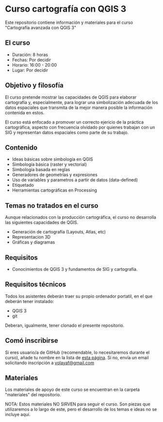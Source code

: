 # Curso cartografía con QGIS 3

Este repositorio contiene información y materiales para el curso "Cartografía avanzada con QGIS 3"

## El curso

- Duración: 8 horas
- Fechas: Por decidir
- Horario: 16:00 - 20:00
- Lugar: Por decidir

## Objetivo y filosofía

El curso pretende mostrar las capacidades de QGIS para elaborar cartografía y, especialmente, para lograr una simbolización adecuada de los datos espaciales que transmita de la mejor manera posible la información contenida en estos.

El curso está enfocado a promover un correcto ejericio de la práctica cartográfica, aspecto con frecuencia olvidado por quienes trabajan con un SIG y representan datos espaciales como parte de su trabajo.

## Contenido

- Ideas básicas sobre simbología en QGIS
- Simbología básica (raster y vectorial)
- Simbología basada en reglas
- Generadores de geometrías y expresiones
- Uso de variables y parametros a partir de datos (data-defined)
- Etiquetado
- Herramientas cartográficas en Processing

## Temas no tratados en el curso

Aunque relacionados con la producción cartográfica, el curso no desarrolla las siguientes capacidades de QGIS.

- Generación de cartografía (Layouts, Atlas, etc)
- Representacion 3D
- Gráficas y diagramas


## Requisitos

- Conocimientos de QGIS 3 y fundamentos de SIG y cartografía. 


## Requisitos técnicos

Todos los asistentes deberán traer su propio ordenador portatil, en el que deberán tener instalado:

- QGIS 3
- git

Deberan, igualmente, tener clonado el presente repositorio.

## Comó inscribirse

Si eres usuario/a de GitHub (recomendable, lo necesitaremos durante el curso), añade tu nombre en la lista de [esta página](https://github.com/volaya/curso-qgis-cartografia/wiki/Participantes). Si no, envía un email solicitando inscripción a volayaf@gmail.com

## Materiales

Los materiales de apoyo de este curso se encuentran en la carpeta "materiales" del repositorio. 

NOTA: Estos materiales NO SIRVEN para seguir el curso. Son piezas que utilizaremos a lo largo de este, pero el desarrollo de los temas e ideas no se incluye aquí.
